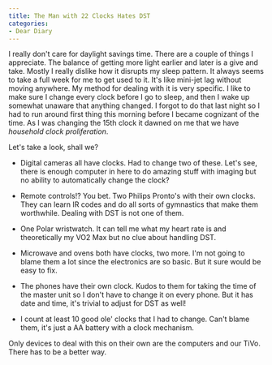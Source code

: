 ```yaml
---
title: The Man with 22 Clocks Hates DST
categories:
- Dear Diary
---
```


I really don't care for daylight savings time. There are a couple of things I appreciate. The balance of getting more light earlier and later is a give and take. Mostly I really dislike how it disrupts my sleep pattern. It always seems to take a full week for me to get used to it. It's like mini-jet lag without moving anywhere.
My method for dealing with it is very specific. I like to make sure I change every clock before I go to sleep, and then I wake up somewhat unaware that anything changed. I forgot to do that last night so I had to run around first thing this morning before I became cognizant of the time. As I was changing the 15th clock it dawned on me that we have _household clock proliferation_.

Let's take a look, shall we?



  * Digital cameras all have clocks. Had to change two of these. Let's see, there is enough computer in here to do amazing stuff with imaging but no ability to automatically change the clock?


  * Remote controls!? You bet. Two Philips Pronto's with their own clocks. They can learn IR codes and do all sorts of gymnastics that make them worthwhile. Dealing with DST is not one of them.


  * One Polar wristwatch. It can tell me what my heart rate is and theoretically my VO2 Max but no clue about handling DST.


  * Microwave and ovens both have clocks, two more. I'm not going to blame them a lot since the electronics are so basic. But it sure would be easy to fix.


  * The phones have their own clock. Kudos to them for taking the time of the master unit so I don't have to change it on every phone. But it has date and time, it's trivial to adjust for DST as well!


  * I count at least 10 good ole' clocks that I had to change. Can't blame them, it's just a AA battery with a clock mechanism.

Only devices to deal with this on their own are the computers and our TiVo. There has to be a better way.
